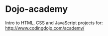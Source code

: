 # Dojo-academy

Intro to HTML, CSS and JavaScript projects for:   
http://www.codingdojo.com/academy/
